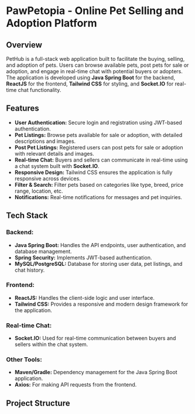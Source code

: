 # PawPetopia - Online Pet Selling and Adoption Platform

## Overview
PetHub is a full-stack web application built to facilitate the buying, selling, and adoption of pets. Users can browse available pets, post pets for sale or adoption, and engage in real-time chat with potential buyers or adopters. The application is developed using **Java Spring Boot** for the backend, **ReactJS** for the frontend, **Tailwind CSS** for styling, and **Socket.IO** for real-time chat functionality.

## Features
- **User Authentication:** Secure login and registration using JWT-based authentication.
- **Pet Listings:** Browse pets available for sale or adoption, with detailed descriptions and images.
- **Post Pet Listings:** Registered users can post pets for sale or adoption with relevant details and images.
- **Real-time Chat:** Buyers and sellers can communicate in real-time using a chat system built with **Socket.IO**.
- **Responsive Design:** Tailwind CSS ensures the application is fully responsive across devices.
- **Filter & Search:** Filter pets based on categories like type, breed, price range, location, etc.
- **Notifications:** Real-time notifications for messages and pet inquiries.

## Tech Stack
### Backend:
- **Java Spring Boot:** Handles the API endpoints, user authentication, and database management.
- **Spring Security:** Implements JWT-based authentication.
- **MySQL/PostgreSQL:** Database for storing user data, pet listings, and chat history.

### Frontend:
- **ReactJS:** Handles the client-side logic and user interface.
- **Tailwind CSS:** Provides a responsive and modern design framework for the application.

### Real-time Chat:
- **Socket.IO:** Used for real-time communication between buyers and sellers within the chat system.

### Other Tools:
- **Maven/Gradle:** Dependency management for the Java Spring Boot application.
- **Axios:** For making API requests from the frontend.

## Project Structure


